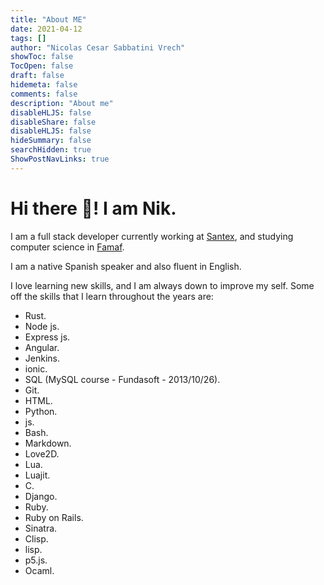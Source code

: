 ```yaml
---
title: "About ME"
date: 2021-04-12
tags: []
author: "Nicolas Cesar Sabbatini Vrech"
showToc: false
TocOpen: false
draft: false
hidemeta: false
comments: false
description: "About me"
disableHLJS: false
disableShare: false
disableHLJS: false
hideSummary: false
searchHidden: true
ShowPostNavLinks: true
---
```


# Hi there 👋! I am Nik.

I am a full stack developer currently working at [Santex](https://santexgroup.com/), and studying computer science
in [Famaf](https://www.famaf.unc.edu.ar/).

I am a native Spanish speaker and also fluent in English.

I love learning new skills, and I am always down to improve my self. Some off the skills that I learn throughout the
years are:

- Rust.
- Node js.
- Express js.
- Angular.
- Jenkins.
- ionic.
- SQL (MySQL course - Fundasoft - 2013/10/26).
- Git.
- HTML.
- Python.
- js.
- Bash.
- Markdown.
- Love2D.
- Lua.
- Luajit.
- C.
- Django.
- Ruby.
- Ruby on Rails.
- Sinatra.
- Clisp.
- lisp.
- p5.js.
- Ocaml.


